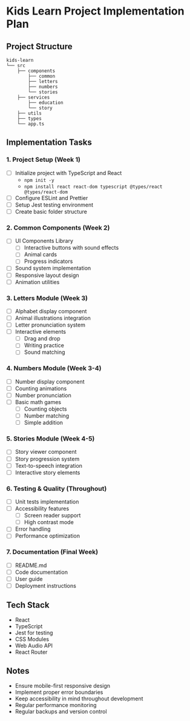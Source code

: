 # Kids Learn Project Implementation Plan

## Project Structure
```
kids-learn
└── src
    ├── components
        ├── common
        ├── letters
        ├── numbers
        └── stories
    ├── services
        ├── education
        └── story
    ├── utils
    ├── types
    └── app.ts
```

## Implementation Tasks

### 1. Project Setup (Week 1)
- [ ] Initialize project with TypeScript and React
  - `npm init -y`
  - `npm install react react-dom typescript @types/react @types/react-dom`
- [ ] Configure ESLint and Prettier
- [ ] Setup Jest testing environment
- [ ] Create basic folder structure

### 2. Common Components (Week 2)
- [ ] UI Components Library
  - [ ] Interactive buttons with sound effects
  - [ ] Animal cards
  - [ ] Progress indicators
- [ ] Sound system implementation
- [ ] Responsive layout design
- [ ] Animation utilities

### 3. Letters Module (Week 3)
- [ ] Alphabet display component
- [ ] Animal illustrations integration
- [ ] Letter pronunciation system
- [ ] Interactive elements
  - [ ] Drag and drop
  - [ ] Writing practice
  - [ ] Sound matching

### 4. Numbers Module (Week 3-4)
- [ ] Number display component
- [ ] Counting animations
- [ ] Number pronunciation
- [ ] Basic math games
  - [ ] Counting objects
  - [ ] Number matching
  - [ ] Simple addition

### 5. Stories Module (Week 4-5)
- [ ] Story viewer component
- [ ] Story progression system
- [ ] Text-to-speech integration
- [ ] Interactive story elements

### 6. Testing & Quality (Throughout)
- [ ] Unit tests implementation
- [ ] Accessibility features
  - [ ] Screen reader support
  - [ ] High contrast mode
- [ ] Error handling
- [ ] Performance optimization

### 7. Documentation (Final Week)
- [ ] README.md
- [ ] Code documentation
- [ ] User guide
- [ ] Deployment instructions

## Tech Stack
- React
- TypeScript
- Jest for testing
- CSS Modules
- Web Audio API
- React Router

## Notes
- Ensure mobile-first responsive design
- Implement proper error boundaries
- Keep accessibility in mind throughout development
- Regular performance monitoring
- Regular backups and version control